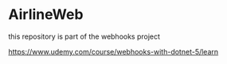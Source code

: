 # AirlineWeb
this repository is part of the webhooks project

https://www.udemy.com/course/webhooks-with-dotnet-5/learn
